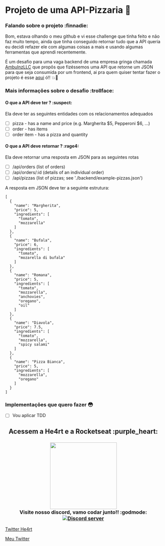 # Projeto de uma API-Pizzaria :pizza:

### Falando sobre o projeto :finnadie:

Bom, estava olhando o meu github e vi esse challenge que tinha feito e não faz muito tempo, ainda que tinha conseguido retornar tudo que a API queria eu decidi refazer ele com algumas coisas a mais e usando algumas ferramentas que aprendi recentemente.

É um desafio para uma vaga backend de uma empresa gringa chamada [AmbulnzLLC](https://github.com/AmbulnzLLC) que propôs que fizéssemos uma API que retorne um JSON para que seja consumida por um frontend, ai pra quem quiser tentar fazer o projeto é esse [aqui](https://github.com/AmbulnzLLC/fullstack-challenge/tree/master/backend) ó!! :boom::rocket:

### Mais informações sobre o desafio :trollface:

#### O que a API deve ter ? :suspect:

Ela deve ter as seguintes entidades com os relacionamentos adequados

- [ ] pizza - has a name and price (e.g. Margherita $5, Pepperoni $6, ...)
- [ ] order - has items
- [ ] order item - has a pizza and quantity

#### O que a API deve retornar ? :rage4:

Ela deve retornar uma resposta em JSON para as seguintes rotas

- [ ] /api/orders (list of orders)
- [ ] /api/orders/:id (details of an individual order)
- [ ] /api/pizzas (list of pizzas; see './backend/example-pizzas.json')

A resposta em JSON deve ter a seguinte estrutura:

```
[
  {
    "name": "Margherita",
    "price": 5,
    "ingredients": [
      "tomato",
      "mozzarella"
    ]
  },
  {
    "name": "Bufala",
    "price": 6,
    "ingredients": [
      "tomato",
      "mozarella di bufala"
    ]
  },
  {
    "name": "Romana",
    "price": 5,
    "ingredients": [
      "tomato",
      "mozzarella",
      "anchovies",
      "oregano",
      "oil"
    ]
  },
  {
    "name": "Diavola",
    "price": 7.5,
    "ingredients": [
      "tomato",
      "mozzarella",
      "spicy salami"
    ]
  },
  {
    "name": "Pizza Bianca",
    "price": 5,
    "ingredients": [
      "mozzarella",
      "oregano"
    ]
  }
]
```

### Implementações que quero fazer :flushed:

-[ ] Vou aplicar TDD

<h2 align="center">
  Acessem a He4rt e a Rocketseat :purple_heart:
</h2>

<h3 align="center">
  <img src="https://heartdevs.com/wp-content/uploads/2018/12/logo.png" width="215"><br>
    Visite nosso discord, vamo codar junto!! :godmode:
	<a href="https://discord.io/He4rt" target="_blank">
	<img src="https://discordapp.com/api/guilds/452926217558163456/embed.png" alt="Discord server"/></a><br>
</h3>

[Twitter He4rt](https://twitter.com/He4rtDevs)

[Meu Twitter](https://twitter.com/m7Aei_He4rt)
